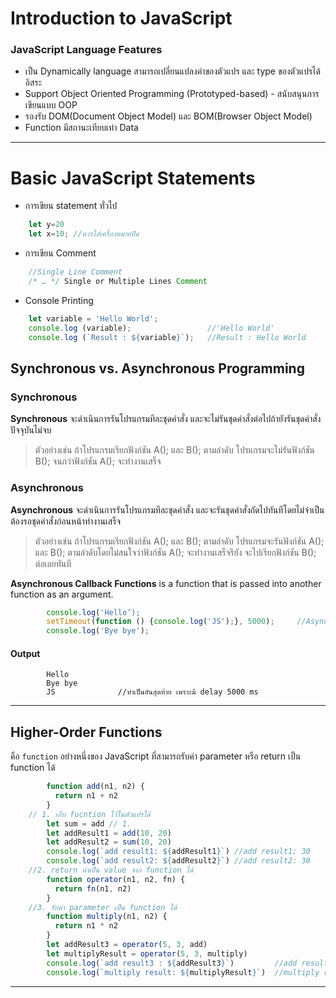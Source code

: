 # Introduction to JavaScript
### JavaScript Language Features
  * เป็น Dynamically language สามารถเปลี่ยนแปลงค่าของตัวแปร และ type ของตัวแปรได้อิสระ
  * Support Object Oriented Programming (Prototyped-based) - สนับสนุนการเขียนแบบ OOP
  * รองรับ DOM(Document Object Model) และ BOM(Browser Object Model)
  * Function มีสถานะเทียบเท่า Data
----
# Basic JavaScript Statements
* การเขียน statement ทั่วไป
```javascript
    let y=20
    let x=10; //ควรใส่เครื่องหมายปิด
```
* การเขียน Comment
```javascript
    //Single Line Comment
    /* … */ Single or Multiple Lines Comment
```
* Console Printing
```javascript
    let variable = 'Hello World';
    console.log (variable);                 //'Hello World'
    console.log (`Result : ${variable}`);   //Result : Hello World
```
## Synchronous vs. Asynchronous Programming
  ### Synchronous
  **Synchronous** จะดำเนินการรันโปรแกรมทีละชุดคำสั่ง และจะไม่รันชุดคำสั่งต่อไปถ้ายังรันชุดคำสั่งปัจจุบันไม่จบ 
  > ตัวอย่างเช่น ถ้าโปรแกรมเรียกฟังก์ชัน A(); และ B(); ตามลำดับ โปรแกรมจะไม่รันฟังก์ชัน B(); จนกว่าฟังก์ชัน A(); จะทำงานเสร็จ
  ### Asynchronous 
  **Asynchronous** จะดำเนินการรันโปรแกรมทีละชุดคำสั่ง และจะรันชุดคำสั่งถัดไปทันทีโดยไม่จำเป็นต้องรอชุดคำสั่งก่อนหน้าทำงานเสร็จ 
  > ตัวอย่างเช่น ถ้าโปรแกรมเรียกฟังก์ชัน A(); และ B(); ตามลำดับ โปรแกรมจะรันฟังก์ชัน A(); และ B(); ตามลำดับโดยไม่สนใจว่าฟังก์ชัน A(); 
จะทำงานเสร็จรึยัง จะไปเรียกฟังก์ชัน B(); ต่อเลยทันที
  
  **Asynchronous Callback Functions** is a function that is passed into another function as an argument. 
```javascript
        console.log('Hello’);
        setTimeout(function () {console.log('JS');}, 5000);     //Asynchronous
        console.log('Bye bye');   
```
#### Output
``` 
        Hello
        Bye bye         
        JS              //ทำเป็นอันสุดท้าย เพราะมี delay 5000 ms
```
----
## Higher-Order Functions
   คือ ```function``` อย่างหนึ่งของ JavaScript ที่สามารถรับค่า parameter หรือ return เป็น function ได้
   
```javascript
        function add(n1, n2) {
          return n1 + n2
        }
    // 1. เก็บ fucntion ไว้ในตัวแปรได้
        let sum = add // 1.
        let addResult1 = add(10, 20)
        let addResult2 = sum(10, 20)
        console.log(`add result1: ${addResult1}`) //add result1: 30
        console.log(`add result2: ${addResult2}`) //add result2: 30
    //2. return ค่าเป็น value จาก function ได้
        function operator(n1, n2, fn) {
          return fn(n1, n2) 
        }
    //3. รับค่า parameter เป็น function ได้
        function multiply(n1, n2) {
          return n1 * n2
        }
        let addResult3 = operator(5, 3, add)
        let multiplyResult = operator(5, 3, multiply)
        console.log(`add result3 : ${addResult3}`)         //add result3: 8
        console.log(`multiply result: ${multiplyResult}`)  //multiply result: 15
```
------





